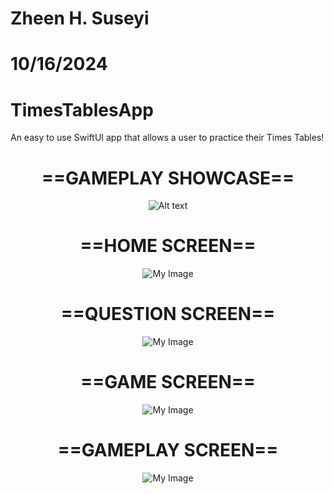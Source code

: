 # Zheen H. Suseyi
# 10/16/2024
# TimesTablesApp
An easy to use SwiftUI app that allows a user to practice their Times Tables!



<div align="center">

# ==GAMEPLAY SHOWCASE==

![Alt text](https://github.com/zheensuseyi/TimesTablesApp/blob/main/timestableappSS/trythiscompressgif.gif
)


# ==HOME SCREEN==
![My Image](https://github.com/zheensuseyi/TimesTablesApp/blob/main/timestableappSS/HomeScreen.png)
# ==QUESTION SCREEN==
![My Image](https://github.com/zheensuseyi/TimesTablesApp/blob/main/timestableappSS/QuestionScreen.png)
# ==GAME SCREEN==
![My Image](https://github.com/zheensuseyi/TimesTablesApp/blob/main/timestableappSS/GameScreen.png)
# ==GAMEPLAY SCREEN==
![My Image](https://github.com/zheensuseyi/TimesTablesApp/blob/main/timestableappSS/GamePlayScreen.png)
</div>


